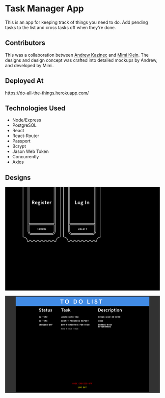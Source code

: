 # Task Manager App

This is an app for keeping track of things you need to do. Add pending tasks to the list and cross tasks off when they're done. 

## Contributors

This was a collaboration between [Andrew Kazinec](https://www.linkedin.com/in/andrewkazinec/) and [Mimi Klein](http://mimiklein.me/). The designs and design concept was crafted into detailed mockups by Andrew, and developed by Mimi. 

## Deployed At

https://do-all-the-things.herokuapp.com/

## Technologies Used

- Node/Express
- PostgreSQL
- React
- React-Router
- Passport
- Bcrypt
- Jason Web Token
- Concurrently
- Axios

## Designs

![screen shot of home screen](client/src/styles/assets/homescreen.png)

![screen shot of task page](client/src/styles/assets/tasks.png)